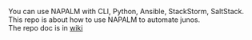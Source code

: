 You can use NAPALM with CLI, Python, Ansible, StackStorm, SaltStack.   
This repo is about how to use NAPALM to automate junos.   
The repo doc is in [wiki](https://github.com/ksator/junos-automation-with-NAPALM/wiki)   
